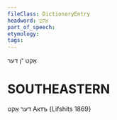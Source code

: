 ```yaml
---
fileClass: DictionaryEntry
headword: אַקט
part_of_speech: 
etymology: 
tags: 
---
```

אַקט
־ן
דער

SOUTHEASTERN
==============

דער אַקט Актъ {Lifshits 1869}